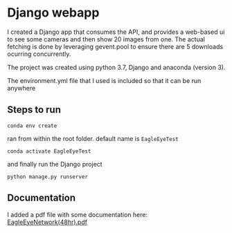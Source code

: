# Django webapp

I created a Django app that consumes the API, and provides a web-based ui to see some cameras and then show 20 images from one. The actual fetching is done by leveraging gevent.pool to ensure there are 5 downloads ocurring concurrently.

The project was created using python 3.7, Django and anaconda (version 3).

The environment.yml file that I used is included so that it can be run anywhere

## Steps to run

    conda env create

ran from within the root folder. default name is `EagleEyeTest`

    conda activate EagleEyeTest

and finally run the Django project

    python manage.py runserver

## Documentation

I added a pdf file with some documentation here: [EagleEyeNetwork(48hr).pdf](docs/EagleEyeNetwork(48hr).pdf)
